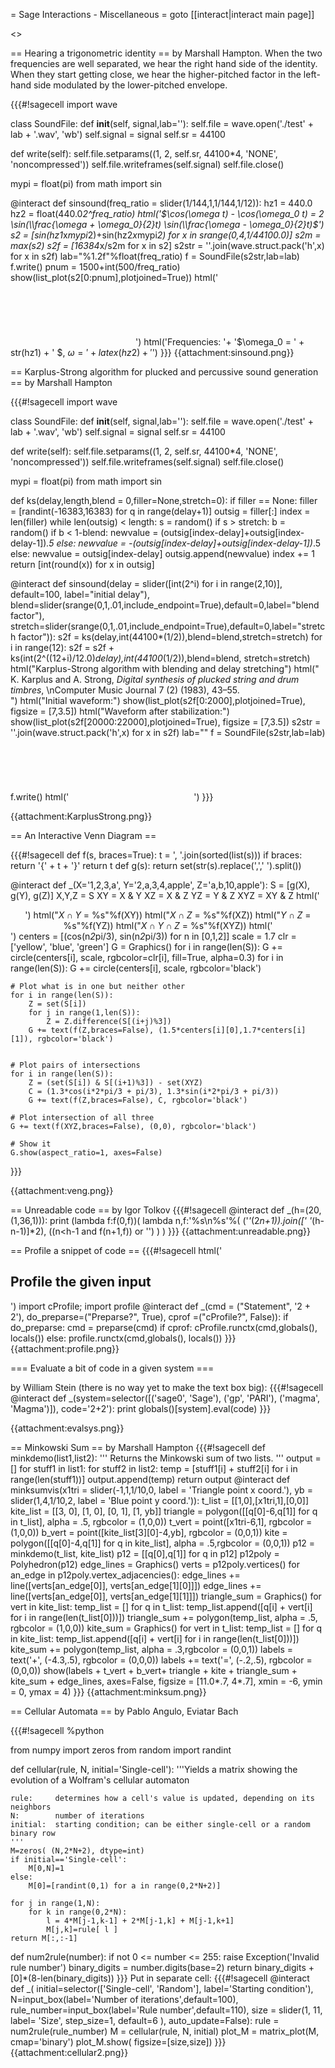 = Sage Interactions - Miscellaneous =
goto [[interact|interact main page]]


<<TableOfContents>>

== Hearing a trigonometric identity ==
by Marshall Hampton.  When the two frequencies are well separated, we hear the right hand side of the identity.  When they start getting close, we hear the higher-pitched factor in the left-hand side modulated by the lower-pitched envelope.

{{{#!sagecell
import wave

class SoundFile:
   def  __init__(self, signal,lab=''):
       self.file = wave.open('./test' + lab + '.wav', 'wb')
       self.signal = signal
       self.sr = 44100

   def write(self):
       self.file.setparams((1, 2, self.sr, 44100*4, 'NONE', 'noncompressed'))
       self.file.writeframes(self.signal)
       self.file.close()

mypi = float(pi)
from math import sin

@interact
def sinsound(freq_ratio =  slider(1/144,1,1/144,1/12)):
    hz1 = 440.0
    hz2 = float(440.0*2^freq_ratio)
    html('$\cos(\omega t) - \cos(\omega_0 t) = 2 \sin(\\frac{\omega + \omega_0}{2}t) \sin(\\frac{\omega - \omega_0}{2}t)$')
    s2 = [sin(hz1*x*mypi*2)+sin(hz2*x*mypi*2) for x in srange(0,4,1/44100.0)]
    s2m = max(s2)
    s2f = [16384*x/s2m for x in s2]
    s2str = ''.join(wave.struct.pack('h',x) for x in s2f)
    lab="%1.2f"%float(freq_ratio)
    f = SoundFile(s2str,lab=lab)
    f.write()
    pnum = 1500+int(500/freq_ratio)
    show(list_plot(s2[0:pnum],plotjoined=True))
    html('<embed src="cell://test'+ lab +'.wav" width="200" height="100"></embed>')
    html('Frequencies: '+ '$\omega_0 = ' + str(hz1) + ' $, $\omega = '+latex(hz2) + '$')
}}}
{{attachment:sinsound.png}}

== Karplus-Strong algorithm for plucked and percussive sound generation ==
by Marshall Hampton

{{{#!sagecell
import wave

class SoundFile:
   def  __init__(self, signal,lab=''):
       self.file = wave.open('./test' + lab + '.wav', 'wb')
       self.signal = signal
       self.sr = 44100

   def write(self):
       self.file.setparams((1, 2, self.sr, 44100*4, 'NONE', 'noncompressed'))
       self.file.writeframes(self.signal)
       self.file.close()

mypi = float(pi)
from math import sin

def ks(delay,length,blend = 0,filler=None,stretch=0):
    if filler == None:
        filler = [randint(-16383,16383) for q in range(delay+1)]
    outsig = filler[:]
    index = len(filler)
    while len(outsig) < length:
        s = random()
        if s > stretch:
            b = random()
            if b < 1-blend:
                newvalue = (outsig[index-delay]+outsig[index-delay-1])*.5
            else:
                newvalue = -(outsig[index-delay]+outsig[index-delay-1])*.5
        else:
            newvalue = outsig[index-delay]
        outsig.append(newvalue)
        index += 1
    return [int(round(x)) for x in outsig]

@interact
def sinsound(delay = slider([int(2^i) for i in range(2,10)], default=100, label="initial delay"), blend=slider(srange(0,1,.01,include_endpoint=True),default=0,label="blend factor"), stretch=slider(srange(0,1,.01,include_endpoint=True),default=0,label="stretch factor")):
    s2f = ks(delay,int(44100*(1/2)),blend=blend,stretch=stretch)
    for i in range(12):
        s2f = s2f + ks(int(2^((12+i)/12.0)*delay),int(44100*(1/2)),blend=blend, stretch=stretch)
    html("Karplus-Strong algorithm with blending and delay stretching")
    html("<br>K. Karplus and A. Strong, <em>Digital synthesis of plucked string and drum timbres</em>, \nComputer Music Journal 7 (2) (1983), 43–55.<br>")
    html("Initial waveform:")
    show(list_plot(s2f[0:2000],plotjoined=True), figsize = [7,3.5])
    html("Waveform after stabilization:")
    show(list_plot(s2f[20000:22000],plotjoined=True), figsize = [7,3.5])
    s2str = ''.join(wave.struct.pack('h',x) for x in s2f)
    lab=""
    f = SoundFile(s2str,lab=lab)
    f.write()
    html('<embed src="cell://test'+ lab +'.wav" width="200" height="100"></embed>')
}}}

{{attachment:KarplusStrong.png}}

== An Interactive Venn Diagram ==

{{{#!sagecell
def f(s, braces=True): 
    t = ', '.join(sorted(list(s)))
    if braces: return '{' + t + '}'
    return t
def g(s): return set(str(s).replace(',',' ').split())

@interact
def _(X='1,2,3,a', Y='2,a,3,4,apple', Z='a,b,10,apple'):
    S = [g(X), g(Y), g(Z)]
    X,Y,Z = S
    XY = X & Y
    XZ = X & Z
    YZ = Y & Z
    XYZ = XY & Z
    html('<center>')
    html("$X \cap Y$ = %s"%f(XY))
    html("$X \cap Z$ = %s"%f(XZ))
    html("$Y \cap Z$ = %s"%f(YZ))
    html("$X \cap Y \cap Z$ = %s"%f(XYZ))
    html('</center>')
    centers = [(cos(n*2*pi/3), sin(n*2*pi/3)) for n in [0,1,2]]
    scale = 1.7
    clr = ['yellow', 'blue', 'green']
    G = Graphics()
    for i in range(len(S)):
        G += circle(centers[i], scale, rgbcolor=clr[i], 
             fill=True, alpha=0.3)
    for i in range(len(S)):
        G += circle(centers[i], scale, rgbcolor='black')

    # Plot what is in one but neither other
    for i in range(len(S)):
        Z = set(S[i])
        for j in range(1,len(S)):
            Z = Z.difference(S[(i+j)%3])
        G += text(f(Z,braces=False), (1.5*centers[i][0],1.7*centers[i][1]), rgbcolor='black')


    # Plot pairs of intersections
    for i in range(len(S)):
        Z = (set(S[i]) & S[(i+1)%3]) - set(XYZ)
        C = (1.3*cos(i*2*pi/3 + pi/3), 1.3*sin(i*2*pi/3 + pi/3))
        G += text(f(Z,braces=False), C, rgbcolor='black')

    # Plot intersection of all three
    G += text(f(XYZ,braces=False), (0,0), rgbcolor='black')

    # Show it
    G.show(aspect_ratio=1, axes=False)
}}}

{{attachment:veng.png}}

== Unreadable code ==
by Igor Tolkov
{{{#!sagecell
@interact
def _(h=(20,(1,36,1))):
    print (lambda f:f(0,f))(
        lambda n,f:'%s\n%s'%(
            ('*'*(2*n+1)).join([' '*(h-n-1)]*2),
            ((n<h-1 and f(n+1,f)) or '')
        )
    )
}}}
{{attachment:unreadable.png}}


== Profile a snippet of code ==
{{{#!sagecell
html('<h2>Profile the given input</h2>')
import cProfile; import profile
@interact
def _(cmd = ("Statement", '2 + 2'), 
      do_preparse=("Preparse?", True), cprof =("cProfile?", False)):
    if do_preparse: cmd = preparse(cmd)
    if cprof:
        cProfile.runctx(cmd,globals(), locals())
    else:
        profile.runctx(cmd,globals(), locals())
}}}
{{attachment:profile.png}}


=== Evaluate a bit of code in a given system ===

by William Stein (there is no way yet to make the text box big):
{{{#!sagecell
@interact
def _(system=selector([('sage0', 'Sage'), ('gp', 'PARI'), ('magma', 'Magma')]), code='2+2'):
    print globals()[system].eval(code)
}}}

{{attachment:evalsys.png}}


== Minkowski Sum ==
by Marshall Hampton
{{{#!sagecell
def minkdemo(list1,list2):
    '''
    Returns the Minkowski sum of two lists.
    '''
    output = []
    for stuff1 in list1:
        for stuff2 in list2:
            temp = [stuff1[i] + stuff2[i] for i in range(len(stuff1))]
            output.append(temp)
    return output
@interact
def minksumvis(x1tri = slider(-1,1,1/10,0, label = 'Triangle point x coord.'), yb = slider(1,4,1/10,2, label = 'Blue point y coord.')):
    t_list = [[1,0],[x1tri,1],[0,0]]
    kite_list = [[3, 0], [1, 0], [0, 1], [1, yb]]
    triangle = polygon([[q[0]-6,q[1]] for q in t_list], alpha = .5, rgbcolor = (1,0,0))
    t_vert = point([x1tri-6,1], rgbcolor = (1,0,0))
    b_vert = point([kite_list[3][0]-4,yb], rgbcolor = (0,0,1))
    kite = polygon([[q[0]-4,q[1]] for q in kite_list], alpha = .5,rgbcolor = (0,0,1))
    p12 = minkdemo(t_list, kite_list)
    p12 = [[q[0],q[1]] for q in p12]
    p12poly = Polyhedron(p12)
    edge_lines = Graphics()
    verts = p12poly.vertices()
    for an_edge in p12poly.vertex_adjacencies():
        edge_lines += line([verts[an_edge[0]], verts[an_edge[1][0]]])
        edge_lines += line([verts[an_edge[0]], verts[an_edge[1][1]]])
    triangle_sum = Graphics()
    for vert in kite_list:
        temp_list = []
        for q in t_list:
            temp_list.append([q[i] + vert[i] for i in range(len(t_list[0]))])
        triangle_sum += polygon(temp_list, alpha = .5, rgbcolor = (1,0,0))
    kite_sum = Graphics()
    for vert in t_list:
        temp_list = []
        for q in kite_list:
            temp_list.append([q[i] + vert[i] for i in range(len(t_list[0]))])
        kite_sum += polygon(temp_list, alpha = .3,rgbcolor = (0,0,1))
    labels = text('+', (-4.3,.5), rgbcolor = (0,0,0))
    labels += text('=', (-.2,.5), rgbcolor = (0,0,0))
    show(labels + t_vert + b_vert+ triangle + kite + triangle_sum + kite_sum + edge_lines, axes=False, figsize = [11.0*.7, 4*.7], xmin = -6, ymin = 0, ymax = 4)
}}}
{{attachment:minksum.png}}

== Cellular Automata ==
by Pablo Angulo, Eviatar Bach

{{{#!sagecell
%python

from numpy import zeros
from random import randint

def cellular(rule, N, initial='Single-cell'):
    '''Yields a matrix showing the evolution of a Wolfram's cellular automaton
    
    rule:     determines how a cell's value is updated, depending on its neighbors
    N:        number of iterations
    initial:  starting condition; can be either single-cell or a random binary row
    '''
    M=zeros( (N,2*N+2), dtype=int)
    if initial=='Single-cell':
        M[0,N]=1
    else:
        M[0]=[randint(0,1) for a in range(0,2*N+2)]
    
    for j in range(1,N):
        for k in range(0,2*N):
            l = 4*M[j-1,k-1] + 2*M[j-1,k] + M[j-1,k+1]
            M[j,k]=rule[ l ]
    return M[:,:-1]
    
def num2rule(number):
    if not 0 <= number <= 255:
        raise Exception('Invalid rule number')
    binary_digits = number.digits(base=2)
    return binary_digits + [0]*(8-len(binary_digits))
}}}
Put in separate cell:
{{{#!sagecell
@interact
def _( initial=selector(['Single-cell', 'Random'], label='Starting condition'), N=input_box(label='Number of iterations',default=100),
       rule_number=input_box(label='Rule number',default=110),
       size = slider(1, 11, label= 'Size', step_size=1, default=6 ), auto_update=False):
    rule = num2rule(rule_number)
    M = cellular(rule, N, initial)
    plot_M = matrix_plot(M, cmap='binary')
    plot_M.show( figsize=[size,size])
}}}
{{attachment:cellular2.png}}

